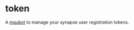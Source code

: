 # token
A [maubot](https://github.com/maubot/maubot) to manage your synapse user registration tokens.

